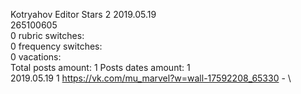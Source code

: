 Kotryahov	Editor Stars 2 2019.05.19\
265100605\
0 rubric switches:\
0 frequency switches:\
0 vacations:\
Total posts amount: 1	Posts dates amount: 1\
2019.05.19 1 https://vk.com/mu_marvel?w=wall-17592208_65330 - \
